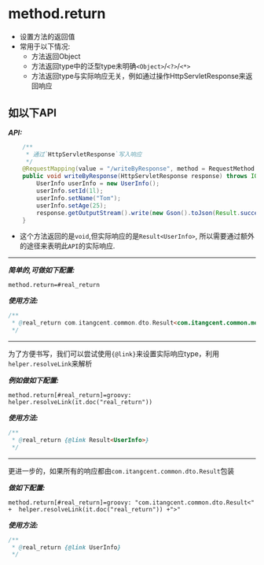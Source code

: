 # method.return

- 设置方法的返回值
- 常用于以下情况:
    - 方法返回Object
    - 方法返回type中的泛型type未明确`<Object>`/`<?>`/`<*>`
    - 方法返回type与实际响应无关，例如通过操作HttpServletResponse来返回响应

## 如以下API

***API:***

```java
    /**
     * 通过`HttpServletResponse`写入响应
     */
    @RequestMapping(value = "/writeByResponse", method = RequestMethod.GET)
    public void writeByResponse(HttpServletResponse response) throws IOException {
        UserInfo userInfo = new UserInfo();
        userInfo.setId(1l);
        userInfo.setName("Tom");
        userInfo.setAge(25);
        response.getOutputStream().write(new Gson().toJson(Result.success(userInfo)).getBytes(Charsets.UTF_8));
    }
```

- 这个方法返回的是`void`,但实际响应的是`Result<UserInfo>`, 所以需要通过额外的途径来表明此`API`的实际响应.


---

***简单的,可做如下配置:***

```properties
method.return=#real_return
```

***使用方法:***

```java
/**
 * @real_return com.itangcent.common.dto.Result<com.itangcent.common.model.UserInfo>
 */
```

---


为了方便书写，我们可以尝试使用`{@link}`来设置实际响应type，利用`helper.resolveLink`来解析

***例如做如下配置:***

```properties
method.return[#real_return]=groovy: helper.resolveLink(it.doc("real_return"))
```

***使用方法:***

```java
/**
 * @real_return {@link Result<UserInfo>}
 */
```


---


更进一步的，如果所有的响应都由`com.itangcent.common.dto.Result`包装

***做如下配置:***

```properties
method.return[#real_return]=groovy: "com.itangcent.common.dto.Result<" +  helper.resolveLink(it.doc("real_return")) +">"
```

***使用方法:***

```java
/**
 * @real_return {@link UserInfo}
 */
```